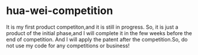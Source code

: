 # hua-wei-competition
It is my first product competiton,and it is still in progress. So, it is just a product of the initial phase,and I will complete it in the few weeks before the end of competition. And I will apply the patent after the competition.So, do not use my code for any competitions or business! 
